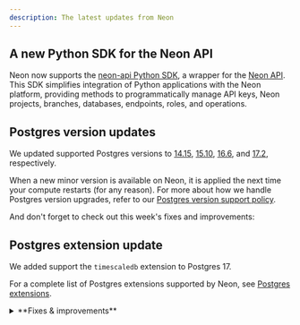 ```yaml
---
description: The latest updates from Neon
---
```


## A new Python SDK for the Neon API

Neon now supports the [neon-api Python SDK](https://pypi.org/project/neon-api/), a wrapper for the [Neon API](https://api-docs.neon.tech/reference/getting-started-with-neon-api). This SDK simplifies integration of Python applications with the Neon platform, providing methods to programmatically manage API keys, Neon projects, branches, databases, endpoints, roles, and operations.

## Postgres version updates

We updated supported Postgres versions to [14.15](https://www.postgresql.org/docs/release/14.14/), [15.10](https://www.postgresql.org/docs/release/15.9/), [16.6](https://www.postgresql.org/docs/release/16.5/), and [17.2](https://www.postgresql.org/docs/release/17.1/), respectively.

When a new minor version is available on Neon, it is applied the next time your compute restarts (for any reason). For more about how we handle Postgres version upgrades, refer to our [Postgres version support policy](/docs/postgresql/postgres-version-policy).

And don't forget to check out this week's fixes and improvements:

## Postgres extension update

We added support the `timescaledb` extension to Postgres 17.

For a complete list of Postgres extensions supported by Neon, see [Postgres extensions](/docs/extensions/pg-extensions).

<details>

<summary>**Fixes & improvements**</summary>

- **Neon API updates**

- **Neon CLI enhancements**

- **Drizzle Studio update**

  The Drizzle Studio integration that powers the **Tables** page in the Neon Console has been updated to version 0.0.20. For improvements and fixes in this version, see the [Neon Drizzle Studio Integration Changelog](https://github.com/neondatabase/neon-drizzle-studio-changelog/blob/main/CHANGELOG.md).

- **Fixes**

  - tbd

</details>
